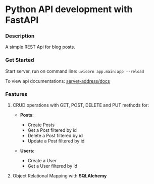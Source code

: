 # Python API development with FastAPI

### Description
A simple REST Api for blog posts.

### Get Started
Start server, run on command line: 
`uvicorn app.main:app --reload`

To view api documentations: [server-address/docs](http://localhost:8000/docs)

### Features

1. CRUD operations with GET, POST, DELETE and PUT methods for:

   - **Posts**:
     - Create Posts
     - Get a Post filtered by id
     - Delete a Post filtered by id
     - Update a Post filtered by id

   - **Users**:
     - Create a User
     - Get a User filtered by id

2. Object Relational Mapping with **SQLAlchemy**